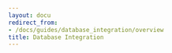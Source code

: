 ```yaml
---
layout: docu
redirect_from:
- /docs/guides/database_integration/overview
title: Database Integration
---
```

